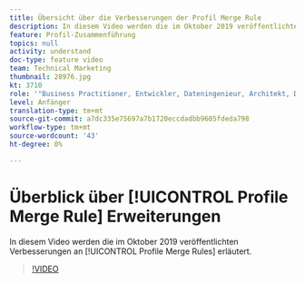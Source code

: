 ```yaml
---
title: Übersicht über die Verbesserungen der Profil Merge Rule
description: In diesem Video werden die im Oktober 2019 veröffentlichten Verbesserungen an Profil Merge Rules erläutert.
feature: Profil-Zusammenführung
topics: null
activity: understand
doc-type: feature video
team: Technical Marketing
thumbnail: 28976.jpg
kt: 3710
role: '"Business Practitioner, Entwickler, Dateningenieur, Architekt, Data Architect, Administrator, Leader"'
level: Anfänger
translation-type: tm+mt
source-git-commit: a7dc335e75697a7b1720eccdadbb9605fdeda798
workflow-type: tm+mt
source-wordcount: '43'
ht-degree: 0%

---
```



# Überblick über [!UICONTROL Profile Merge Rule] Erweiterungen

In diesem Video werden die im Oktober 2019 veröffentlichten Verbesserungen an [!UICONTROL Profile Merge Rules] erläutert.

>[!VIDEO](https://video.tv.adobe.com/v/28976/?quality=12)
